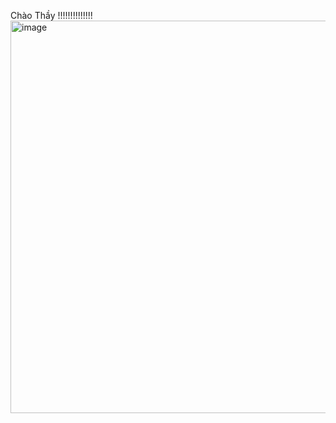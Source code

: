 Chào Thầy !!!!!!!!!!!!!!
<img width="1200" height="628" alt="image" src="https://github.com/user-attachments/assets/5ff5244b-80f4-4709-b5bc-7ed76c092042" />

